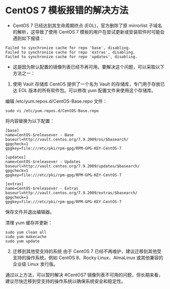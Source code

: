  # CentOS 7 模板报错的解决方法

- CentOS 7 已经达到其生命周期终点 (EOL)，官方删除了原 mirrorlist 子域名的解析，这导致了使用 CentOS 7 模板的用户在尝试更新或安装软件时可能会遇到如下报错：
```code
Failed to synchronize cache for repo 'base', disabling.
Failed to synchronize cache for repo 'extras', disabling.
Failed to synchronize cache for repo 'updates', disabling.
```
- 这是因为默认配置的镜像列表已经不再可用。要解决这个问题，可以采取以下方法之一：
1. 使用 Vault 存储库
  CentOS 提供了一个名为 Vault 的存储库，专门用于存放已达 EOL 版本的所有软件包。可以修改 yum 配置文件来使用这个存储库。

  编辑 /etc/yum.repos.d/CentOS-Base.repo 文件：
  ```code
  sudo vi /etc/yum.repos.d/CentOS-Base.repo
  ```

  将内容替换为以下配置：
```code
[base]
name=CentOS-$releasever - Base
baseurl=http://vault.centos.org/7.9.2009/os/$basearch/
gpgcheck=1
gpgkey=file:///etc/pki/rpm-gpg/RPM-GPG-KEY-CentOS-7

[updates]
name=CentOS-$releasever - Updates
baseurl=http://vault.centos.org/7.9.2009/updates/$basearch/
gpgcheck=1
gpgkey=file:///etc/pki/rpm-gpg/RPM-GPG-KEY-CentOS-7

[extras]
name=CentOS-$releasever - Extras
baseurl=http://vault.centos.org/7.9.2009/extras/$basearch/
gpgcheck=1
gpgkey=file:///etc/pki/rpm-gpg/RPM-GPG-KEY-CentOS-7
```
  保存文件并退出编辑器。

  
  清理 yum 缓存并更新：
```code
sudo yum clean all
sudo yum makecache
sudo yum update
```

2. 迁移到其他受支持的系统
  由于 CentOS 7 已经不再维护，建议迁移到其他受支持的操作系统，例如 CentOS 8、Rocky Linux、AlmaLinux 或其他兼容的企业级 Linux 发行版。

 
通过以上方法，可以暂时解决 #CentOS7 镜像列表不可用的问题，但长期来看，建议尽快迁移到受支持的操作系统以确保系统安全和稳定性。
